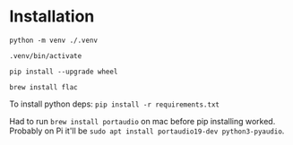# Installation

`python -m venv ./.venv`

`.venv/bin/activate`

`pip install --upgrade wheel`


`brew install flac`

To install python deps:
`pip install -r requirements.txt`

Had to run `brew install portaudio` on mac before pip installing worked.
Probably on Pi it'll be `sudo apt install portaudio19-dev python3-pyaudio`.
